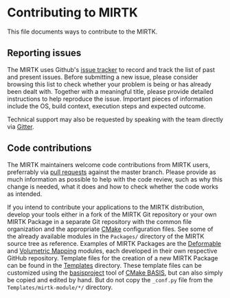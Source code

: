 # Contributing to MIRTK

This file documents ways to contribute to the MIRTK.

## Reporting issues

The MIRTK uses Github's [issue tracker](https://github.com/BioMedIA/MIRTK/issues?state=open)
to record and track the list of past and present issues. Before submitting a new issue,
please consider browsing this list to check whether your problem is being or has already
been dealt with. Together with a meaningful title, please provide detailed instructions to
help reproduce the issue. Important pieces of information include the OS, build context,
execution steps and expected outcome. 

Technical support may also be requested by speaking with the team directly via
[Gitter](https://gitter.im/BioMedIA/MIRTK). 

## Code contributions

The MIRTK maintainers welcome code contributions from MIRTK users, preferrably via
[pull requests](https://github.com/BioMedIA/MIRTK/pulls) against the master branch.
Please provide as much information as possible to help with the code review, such as why
this change is needed, what it does and how to check whether the code works as intended.

If you intend to contribute your applications to the MIRTK distribution, develop your tools
either in a fork of the MIRTK Git repository or your own MIRTK Package in a separate Git repository
with the common file organization and the appropriate [CMake](https://cmake.org) configuration
files. See some of the already available modules in the `Packages/` directory of the
MIRTK source tree as reference. Examples of MIRTK Packages are the
[Deformable](https://github.com/MIRTK/Deformable) and
[Volumetric Mapping](https://github.com/MIRTK/VolumetricMapping) modules,
each developed in their own respective GitHub repository.
Template files for the creation of a new MIRTK Package can be found in the
[Templates](Templates/mirtk-module) directory. These template files can be customized using
the [basisproject](https://cmake-basis.github.io/howto/use-and-customize-templates.html#use-a-template)
tool of [CMake BASIS](https://cmake-basis.github.io), but can also
simply be copied and edited by hand. But do not copy the `_conf.py` file from the
`Templates/mirtk-module/*/` directory.
